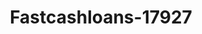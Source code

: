 ---
f_zip-code: 98003
f_state-code: WA
title: Fastcashloans-17927
f_phone: 206-292-9480
f_city-only: Federal Way
f_address: 34507 Pacific Hwy S Federal Way
f_location-unique-id: '17927'
slug: fastcashloans-17927
updated-on: '2024-05-30T13:46:58.046Z'
created-on: '2024-05-30T13:36:59.803Z'
published-on: '2024-05-30T13:54:32.469Z'
f_city-state: cms/city/federal-way-wa.md
f_company: cms/company/fastcashloans.md
f_state: cms/state/washington.md
layout: '[payday-loan].html'
tags: payday-loan
---
